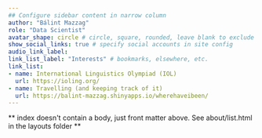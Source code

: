 ```yaml
---
## Configure sidebar content in narrow column
author: "Bálint Mazzag"
role: "Data Scientist"
avatar_shape: circle # circle, square, rounded, leave blank to exclude
show_social_links: true # specify social accounts in site config
audio_link_label: 
link_list_label: "Interests" # bookmarks, elsewhere, etc.
link_list:
- name: International Linguistics Olympiad (IOL)
  url: https://ioling.org/
- name: Travelling (and keeping track of it)
  url: https://balint-mazzag.shinyapps.io/wherehaveibeen/
---
```


** index doesn't contain a body, just front matter above.
See about/list.html in the layouts folder **